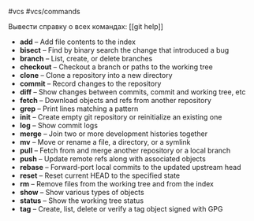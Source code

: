 #vcs #vcs/commands 

Вывести справку о всех командах: [[git help]]

- **add** – Add file contents to the index
- **bisect** – Find by binary search the change that introduced a bug
- **branch** – List, create, or delete branches
- **checkout** – Checkout a branch or paths to the working tree
- **clone** – Clone a repository into a new directory
- **commit** – Record changes to the repository
- **diff** – Show changes between commits, commit and working tree, etc
- **fetch** – Download objects and refs from another repository
- **grep** – Print lines matching a pattern
- **init** – Create empty git repository or reinitialize an existing one
- **log** – Show commit logs
- **merge** – Join two or more development histories together
- **mv** – Move or rename a file, a directory, or a symlink
- **pull** – Fetch from and merge another repository or a local branch
- **push** – Update remote refs along with associated objects
- **rebase** – Forward-port local commits to the updated upstream head
- **reset** – Reset current HEAD to the specified state
- **rm** – Remove files from the working tree and from the index
- **show** – Show various types of objects
- **status** – Show the working tree status
- **tag** – Create, list, delete or verify a tag object signed with GPG